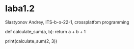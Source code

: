 # laba1.2
Slastyonov Andrey, ITS-b-o-22-1, crossplatfom programming 

def calculate_sum(a, b):
    return a + b + 1

print(calculate_sum(2, 3))
